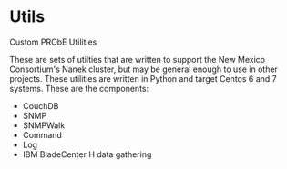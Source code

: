# Utils
Custom PRObE Utilities

These are sets of utilties that are written to support the New Mexico Consortium's Nanek cluster, but may be general enough to use in other projects. These utilities are written in Python and target Centos 6 and 7 systems. These are the components:

* CouchDB
* SNMP
* SNMPWalk
* Command
* Log
* IBM BladeCenter H data gathering
